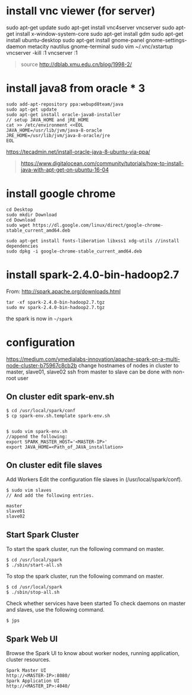 # install vnc viewer (for server) 
sudo apt-get update
sudo apt-get install vnc4server
vncserver
sudo apt-get install x-window-system-core
sudo apt-get install gdm
sudo apt-get install ubuntu-desktop
sudo apt-get install gnome-panel gnome-settings-daemon metacity nautilus gnome-terminal
sudo vim ~/.vnc/xstartup
vncserver -kill :1
vncserver :1
> source
> http://dblab.xmu.edu.cn/blog/1998-2/
# install java8 from oracle * 3
```
sudo add-apt-repository ppa:webupd8team/java
sudo apt-get update
sudo apt-get install oracle-java8-installer
// setup JAVA_HOME and jRE_HOME
cat >> /etc/environment <<EOL
JAVA_HOME=/usr/lib/jvm/java-8-oracle
JRE_HOME=/usr/lib/jvm/java-8-oracle/jre
EOL
```
> 
https://tecadmin.net/install-oracle-java-8-ubuntu-via-ppa/
> https://www.digitalocean.com/community/tutorials/how-to-install-java-with-apt-get-on-ubuntu-16-04
# install google chrome
```
cd Desktop
sudo mkdir Download
cd Download
sudo wget https://dl.google.com/linux/direct/google-chrome-stable_current_amd64.deb

sudo apt-get install fonts-liberation libxss1 xdg-utils //install dependencies
sudo dpkg -i google-chrome-stable_current_amd64.deb
```
# install spark-2.4.0-bin-hadoop2.7
From: http://spark.apache.org/downloads.html
```
tar -xf spark-2.4.0-bin-hadoop2.7.tgz
sudo mv spark-2.4.0-bin-hadoop2.7.tgz
```
the spark is now in `~/spark`
# configuration
https://medium.com/ymedialabs-innovation/apache-spark-on-a-multi-node-cluster-b75967c8cb2b
change hostnames of nodes in cluster to master, slave01, slave02
ssh from master to slave can be done with non-root user
## On cluster edit spark-env.sh
```
$ cd /usr/local/spark/conf
$ cp spark-env.sh.template spark-env.sh


$ sudo vim spark-env.sh
//append the following:
export SPARK_MASTER_HOST='<MASTER-IP>'
export JAVA_HOME=<Path_of_JAVA_installation>
```
## On cluster edit file slaves
Add Workers
Edit the configuration file slaves in (/usr/local/spark/conf).
```
$ sudo vim slaves
// And add the following entries.

master
slave01
slave02
```
## Start Spark Cluster
To start the spark cluster, run the following command on master.
```
$ cd /usr/local/spark
$ ./sbin/start-all.sh
```
To stop the spark cluster, run the following command on master.
```
$ cd /usr/local/spark
$ ./sbin/stop-all.sh
```
Check whether services have been started
To check daemons on master and slaves, use the following command.
```
$ jps
```
## Spark Web UI
Browse the Spark UI to know about worker nodes, running application, cluster resources.
```
Spark Master UI
http://<MASTER-IP>:8080/
Spark Application UI
http://<MASTER_IP>:4040/
```